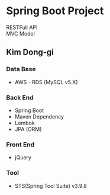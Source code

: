 # Spring Boot Project      
   RESTFull API    
   MVC Model


Kim Dong-gi
---
### **Data Base**     
+ AWS - RDS (MySQL v5.X)   

### **Back End**     
+ Spring Boot    
+ Maven Dependency    
+ Lombok       
+ JPA (ORM)   

### **Front End**     
+ jQuery

### **Tool**  
+ STS(Spring Tool Suite) v3.9.8

